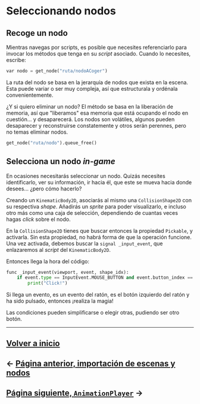 # Seleccionando nodos

## Recoge un nodo

Mientras navegas por scripts, es posible que necesites referenciarlo para invocar los métodos que tenga en su _script_ asociado. Cuando lo necesites, escribe:

```py
var nodo = get_node("ruta/nodoACoger")
```

La ruta del nodo se basa en la jerarquía de nodos que exista en la escena. Esta puede variar o ser muy compleja, así que estructurala y ordénala convenientemente.

¿Y si quiero eliminar un nodo? El método se basa en la liberación de memoria, así que "liberamos" esa memoria que está ocupando el nodo en cuestión... y desaparecerá. Los nodos son volátiles, algunos pueden desaparecer y reconstruirse constatemente y otros serán perennes, pero no temas eliminar nodos.

```py
get_node("ruta/nodo").queue_free()
```

## Selecciona un nodo _in-game_

En ocasiones necesitarás seleccionar un nodo. Quizás necesites identificarlo, ver su información, ir hacia él, que este se mueva hacia donde desees... ¿pero cómo hacerlo?

Creando un `KinematicBody2D`, asociarás al mismo una `CollisionShape2D` con su respectiva _shape_. Añadirás un _sprite_ para poder visualizarlo, e incluso otro más como una caja de selección, dependiendo de cuantas veces hagas _click_ sobre el nodo.

En la `CollisionShape2D` tienes que buscar entonces la propiedad `Pickable`, y activarla. Sin esta propiedad, no habrá forma de que la operación funcione. Una vez activada, debemos buscar la `signal _input_event`, que enlazaremos al _script_ del `KinematicBody2D`.

Entonces llega la hora del código:

```py
func _input_event(viewport, event, shape_idx):
    if event.type == InputEvent.MOUSE_BUTTON and event.button_index == BUTTON_LEFT and event.pressed:
        print("Click!")
```

Si llega un evento, es un evento del ratón, es el botón izquierdo del ratón y ha sido pulsado, entonces ¡realiza la magia!

Las condiciones pueden simplificarse o elegir otras, pudiendo ser otro botón.

---

## [Volver a inicio](../README.md)

## ← [Página anterior, importación de escenas y nodos](import.md)

## [Página siguiente, `AnimationPlayer`](animationplayer.md)  →
